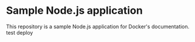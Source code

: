 # Sample Node.js application

This repository is a sample Node.js application for Docker's documentation.
test deploy
